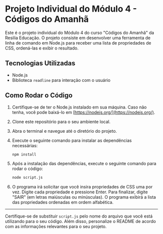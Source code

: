 # Projeto Individual do Módulo 4 - Códigos do Amanhã

Este é o projeto individual do Módulo 4 do curso "Códigos do Amanhã" da Resilia Educação. O projeto consiste em desenvolver uma ferramenta de linha de comando em Node.js para receber uma lista de propriedades de CSS, ordená-las e exibir o resultado.

## Tecnologias Utilizadas

- Node.js
- Biblioteca `readline` para interação com o usuário

## Como Rodar o Código

1. Certifique-se de ter o Node.js instalado em sua máquina. Caso não tenha, você pode baixá-lo em [https://nodejs.org/](https://nodejs.org/).

2. Clone este repositório para o seu ambiente local.

3. Abra o terminal e navegue até o diretório do projeto.

4. Execute o seguinte comando para instalar as dependências necessárias:

   ```bash
   npm install
   ```

5. Após a instalação das dependências, execute o seguinte comando para rodar o código:

   ```bash
   node script.js
   ```

6. O programa irá solicitar que você insira propriedades de CSS uma por vez. Digite cada propriedade e pressione Enter. Para finalizar, digite "SAIR" (em letras maiúsculas ou minúsculas). O programa exibirá a lista das propriedades ordenadas em ordem alfabética.

---

Certifique-se de substituir `script.js` pelo nome do arquivo que você está utilizando para o seu código. Além disso, personalize o README de acordo com as informações relevantes para o seu projeto.
